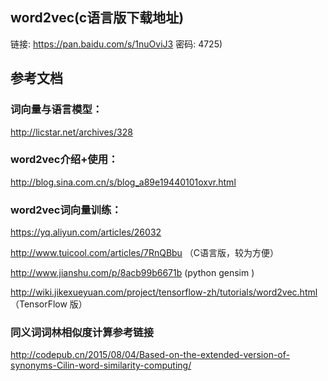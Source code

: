 ##  word2vec(c语言版下载地址)

  链接: https://pan.baidu.com/s/1nuOviJ3 密码: 4725)

##  参考文档

### 词向量与语言模型：
 
 http://licstar.net/archives/328
   
### word2vec介绍+使用：
  
 http://blog.sina.com.cn/s/blog_a89e19440101oxvr.html 

### word2vec词向量训练：
 
 https://yq.aliyun.com/articles/26032
 
 http://www.tuicool.com/articles/7RnQBbu  （C语言版，较为方便）
 
 http://www.jianshu.com/p/8acb99b6671b   (python gensim )
 
 http://wiki.jikexueyuan.com/project/tensorflow-zh/tutorials/word2vec.html  （TensorFlow 版）
 
 ###  同义词词林相似度计算参考链接 

 http://codepub.cn/2015/08/04/Based-on-the-extended-version-of-synonyms-Cilin-word-similarity-computing/